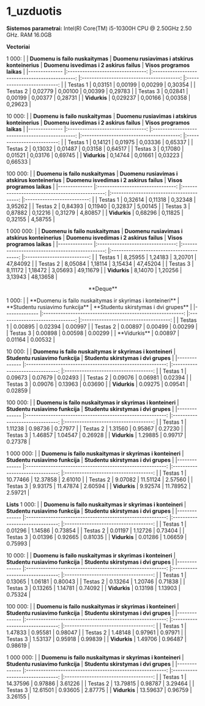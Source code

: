 # 1_uzduotis

**Sistemos parametrai:** Intel(R) Core(TM) i5-10300H CPU @ 2.50GHz   2.50 GHz. RAM 16.0GB

**Vectoriai**

1 000:
|              	| **Duomenu is failo nuskaitymas** 	| **Duomenu rusiavimas i atskirus konteinerius** 	| **Duomenu isvedimas i 2 askirus failus** 	| **Visos programos laikas** 	|
|--------------	|:--------------------------------:	|:----------------------------------------------:	|:----------------------------------------:	|:--------------------------:	|
| Testas 1     	|                          0,03151 	|                                        0,00199 	|                                  0,00299 	|                    0,30354 	|
| Testas 2     	|                          0,02779 	|                                        0,00100 	|                                  0,00399 	|                    0,29783 	|
| Testas 3     	|                          0,02841 	|                                        0,00199 	|                                  0,00377 	|                    0,28731 	|
| **Vidurkis** 	|                         0,029237 	|                                        0,00166 	|                                  0,00358 	|                    0,29623 	|

10 000:
|              	| **Duomenu is failo nuskaitymas** 	| **Duomenu rusiavimas i atskirus konteinerius** 	| **Duomenu isvedimas i 2 askirus failus** 	| **Visos programos laikas** 	|
|--------------	|:--------------------------------:	|:----------------------------------------------:	|:----------------------------------------:	|:--------------------------:	|
| Testas 1     	|                          0,14121 	|                                        0,01975 	|                                  0,03336 	|                    0,65337 	|
| Testas 2     	|                          0,13032 	|                                        0,01487 	|                                  0,03158 	|                    0,64517 	|
| Testas 3     	|                          0,17080 	|                                        0,01521 	|                                  0,03176 	|                    0,69745 	|
| **Vidurkis** 	|                          0,14744 	|                                        0,01661 	|                                  0,03223 	|                    0,66533 	|

100 000:
|              	| **Duomenu is failo nuskaitymas** 	| **Duomenu rusiavimas i atskirus konteinerius** 	| **Duomenu isvedimas i 2 askirus failus** 	| **Visos programos laikas** 	|
|--------------	|:--------------------------------:	|:----------------------------------------------:	|:----------------------------------------:	|:--------------------------:	|
| Testas 1     	|                          0,32614 	|                                        0,11318 	|                                  0,32348 	|                    3,95262 	|
| Testas 2     	|                          0,84393 	|                                        0,11940 	|                                  0,32837 	|                    5,00145 	|
| Testas 3     	|                          0,87882 	|                                        0,12216 	|                                  0,31279 	|                    4,80857 	|
| **Vidurkis** 	|                          0,68296 	|                                        0,11825 	|                                  0,32155 	|                    4,58755 	|

1 000 000:
|              	| **Duomenu is failo nuskaitymas** 	| **Duomenu rusiavimas i atskirus konteinerius** 	| **Duomenu isvedimas i 2 askirus failus** 	| **Visos programos laikas** 	|
|--------------	|:--------------------------------:	|:----------------------------------------------:	|:----------------------------------------:	|:--------------------------:	|
| Testas 1     	|                          8,25955 	|                                        1,24183 	|                                  3,20701 	|                   47,84092 	|
| Testas 2     	|                          8,05084 	|                                        1,18114 	|                                  3,15434 	|                   47,45204 	|
| Testas 3     	|                          8,11172 	|                                        1,18472 	|                                  3,05693 	|                   49,11679 	|
| **Vidurkis** 	|                          8,14070 	|                                        1,20256 	|                                  3,13943 	|                   48,13658 	|
<p align="center">
**Deque**
<p/>
1 000:
|              	| **Duomenu is failo nuskaitymas ir skyrimas i konteineri** 	| **Studentu rusiavimo funkcija** 	| **Studentu skirstymas i dvi grupes** 	|
|--------------	|:---------------------------------------------------------:	|:-------------------------------:	|:------------------------------------:	|
| Testas 1     	|                                                   0.00895 	|                         0.02394 	|                              0.00997 	|
| Testas 2     	|                                                   0.00897 	|                         0.00499 	|                              0.00299 	|
| Testas 3     	|                                                   0.00898 	|                         0.00598 	|                              0.00299 	|
| **Vidurkis** 	|                                                   0.00897 	|                         0.01164 	|                              0.00532 	|

10 000:
|              	| **Duomenu is failo nuskaitymas ir skyrimas i konteineri** 	| **Studentu rusiavimo funkcija** 	| **Studentu skirstymas i dvi grupes** 	|
|--------------	|:---------------------------------------------------------:	|:-------------------------------:	|:------------------------------------:	|
| Testas 1     	|                                                   0.09673 	|                         0.07679 	|                              0.02493 	|
| Testas 2     	|                                                   0.09076 	|                         0.06981 	|                              0.02394 	|
| Testas 3     	|                                                   0.09076 	|                         0.13963 	|                              0.03690 	|
| **Vidurkis** 	|                                                   0.09275 	|                         0.09541 	|                              0.02859 	|

100 000:
|              	| **Duomenu is failo nuskaitymas ir skyrimas i konteineri** 	| **Studentu rusiavimo funkcija** 	| **Studentu skirstymas i dvi grupes** 	|
|--------------	|:---------------------------------------------------------:	|:-------------------------------:	|:------------------------------------:	|
| Testas 1     	|                                                   1.11238 	|                         0.98736 	|                              0.27977 	|
| Testas 2     	|                                                   1.31560 	|                         0.95867 	|                              0.27230 	|
| Testas 3     	|                                                   1.46857 	|                         1.04547 	|                              0.26928 	|
| **Vidurkis** 	|                                                   1.29885 	|                         0.99717 	|                              0.27378 	|

1 000 000:
|              	| **Duomenu is failo nuskaitymas ir skyrimas i konteineri** 	| **Studentu rusiavimo funkcija** 	| **Studentu skirstymas i dvi grupes** 	|
|--------------	|:---------------------------------------------------------:	|:-------------------------------:	|:------------------------------------:	|
| Testas 1     	|                                                  10.77466 	|                        12.37858 	|                              2.61010 	|
| Testas 2     	|                                                   9.07082 	|                        11.51124 	|                              2.57560 	|
| Testas 3     	|                                                   9.93175 	|                        11.47874 	|                              2.60594 	|
| **Vidurkis** 	|                                                   9.92574 	|                        11.78952 	|                              2.59721 	|


**Lists**
1 000:
|              	| **Duomenu is failo nuskaitymas ir skyrimas i konteineri** 	| **Studentu rusiavimo funkcija** 	| **Studentu skirstymas i dvi grupes** 	|
|--------------	|:---------------------------------------------------------:	|:-------------------------------:	|:------------------------------------:	|
| Testas 1     	|                                                   0.01296 	|                         1.14586 	|                              0.73854 	|
| Testas 2     	|                                                   0.01197 	|                         1.12726 	|                              0.73404 	|
| Testas 3     	|                                                   0.01396 	|                         0.92665 	|                              0.81035 	|
| **Vidurkis** 	|                                                   0.01286 	|                         1.06659 	|                              0.75993 	|

10 000:
|              	| **Duomenu is failo nuskaitymas ir skyrimas i konteineri** 	| **Studentu rusiavimo funkcija** 	| **Studentu skirstymas i dvi grupes** 	|
|--------------	|:---------------------------------------------------------:	|:-------------------------------:	|:------------------------------------:	|
| Testas 1     	|                                                   0.13065 	|                         1.06181 	|                              0.80043 	|
| Testas 2     	|                                                   0.13264 	|                         1.20746 	|                              0.71838 	|
| Testas 3     	|                                                   0.13265 	|                         1.14781 	|                              0.74092 	|
| **Vidurkis** 	|                                                   0.13198 	|                         1.13903 	|                              0.75324 	|

100 000:
|              	| **Duomenu is failo nuskaitymas ir skyrimas i konteineri** 	| **Studentu rusiavimo funkcija** 	| **Studentu skirstymas i dvi grupes** 	|
|--------------	|:---------------------------------------------------------:	|:-------------------------------:	|:------------------------------------:	|
| Testas 1     	|                                                   1.47833 	|                         0.95581 	|                              0.98047 	|
| Testas 2     	|                                                   1.48148 	|                         0.97961 	|                              0.97971 	|
| Testas 3     	|                                                   1.53137 	|                         0.95918 	|                              0.99839 	|
| **Vidurkis** 	|                                                   1.49706 	|                         0.96487 	|                              0.98619 	|

1 000 000:
|              	| **Duomenu is failo nuskaitymas ir skyrimas i konteineri** 	| **Studentu rusiavimo funkcija** 	| **Studentu skirstymas i dvi grupes** 	|
|--------------	|:---------------------------------------------------------:	|:-------------------------------:	|:------------------------------------:	|
| Testas 1     	|                                                  14.37596 	|                         0.97886 	|                              3.61226 	|
| Testas 2     	|                                                  13.79815 	|                         0.98787 	|                              3.29464 	|
| Testas 3     	|                                                  12.61501 	|                         0.93605 	|                              2.87775 	|
| **Vidurkis** 	|                                                  13.59637 	|                         0.96759 	|                              3.26155 	|
